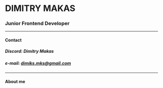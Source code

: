 # **DIMITRY MAKAS**
### **Junior Frontend Developer**
---


#### Contact
##### Discord: Dimitry Makas
##### e-mail: dimiks.mks@gmail.com
---


#### About me



